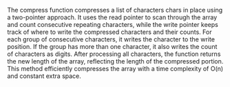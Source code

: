 The compress function compresses a list of characters chars in place using a two-pointer approach. 
It uses the read pointer to scan through the array and count consecutive repeating characters, while the write pointer keeps track of where to write the compressed characters and their counts. 
For each group of consecutive characters, it writes the character to the write position. If the group has more than one character, it also writes the count of characters as digits. 
After processing all characters, the function returns the new length of the array, reflecting the length of the compressed portion. 
This method efficiently compresses the array with a time complexity of O(n) and constant extra space.

